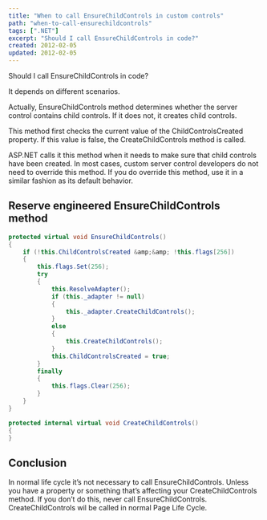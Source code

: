 ```yaml
---
title: "When to call EnsureChildControls in custom controls"
path: "when-to-call-ensurechildcontrols"
tags: [".NET"]
excerpt: "Should I call EnsureChildControls in code?"
created: 2012-02-05
updated: 2012-02-05
---
```



Should I call EnsureChildControls in code?

It depends on different scenarios.

Actually, EnsureChildControls method determines whether the server control contains child controls. If it does not, it creates child controls.

This method first checks the current value of the ChildControlsCreated property. If this value is false, the CreateChildControls method is called.

ASP.NET calls it this method when it needs to make sure that child controls have been created. In most cases, custom server control developers do not need to override this method. If you do override this method, use it in a similar fashion as its default behavior.

## Reserve engineered EnsureChildControls method

```csharp
protected virtual void EnsureChildControls()
{
    if (!this.ChildControlsCreated &amp;&amp; !this.flags[256])
    {
        this.flags.Set(256);
        try
        {
            this.ResolveAdapter();
            if (this._adapter != null)
            {
                this._adapter.CreateChildControls();
            }
            else
            {
                this.CreateChildControls();
            }
            this.ChildControlsCreated = true;
        }
        finally
        {
            this.flags.Clear(256);
        }
    }
}

protected internal virtual void CreateChildControls()
{
}
```

## Conclusion

In normal life cycle it’s not necessary to call EnsureChildControls. Unless you have a property or something that’s affecting your CreateChildControls method. If you don’t do this, never call EnsureChildControls. CreateChildControls wil be called in normal Page Life Cycle.
